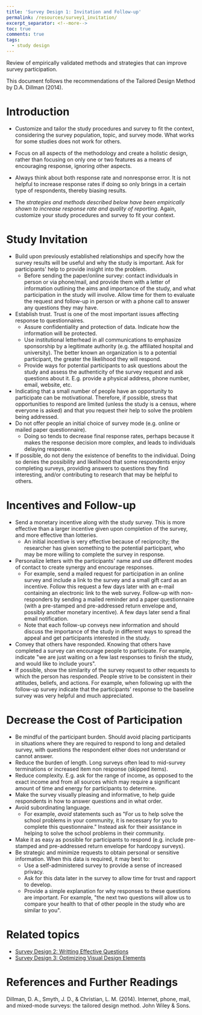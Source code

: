```yaml
---
title: 'Survey Design 1: Invitation and Follow-up'
permalink: /resources/survey1_invitation/
excerpt_separator: <!--more-->
toc: true
comments: true
tags:
  - study design
---
```


Review of empirically validated methods and strategies that can improve survey participation. <!--more-->

This document follows the recommendations of the Tailored Design Method by D.A. Dillman (2014).

# Introduction

-   Customize and tailor the study procedures and survey to fit the context, considering the survey population, topic, and survey mode. What works for some studies does not work for others.

-   Focus on all aspects of the methodology and create a holistic design, rather than focusing on only one or two features as a means of encouraging response, ignoring other aspects.

-   Always think about both response rate and nonresponse error. It is not helpful to increase response rates if doing so only brings in a certain type of respondents, thereby biasing results.

-   The *strategies and methods described below have been empirically shown to increase response rate and quality of reporting*. Again, customize your study procedures and survey to fit your context.


# Study Invitation
-   Build upon previously established relationships and specify how the survey results will be useful and why the study is important. Ask for participants' help to provide insight into the problem.
    -   Before sending the paper/online survey: contact individuals in person or via phone/mail, and provide them with a letter of information outlining the aims and importance of the study, and what participation in the study will involve. Allow time for them to evaluate the request and follow-up in person or with a phone call to answer any questions they may have.
-   Establish trust. Trust is one of the most important issues affecting response to questionnaires.
    -   Assure confidentiality and protection of data. Indicate how the information will be protected.
    -   Use institutional letterhead in all communications to emphasize sponsorship by a legitimate authority (e.g. the affiliated hospital and university). The better known an organization is to a potential participant, the greater the likelihood they will respond.
    -   Provide ways for potential participants to ask questions about the study and assess the authenticity of the survey request and ask questions about it. E.g. provide a physical address, phone number, email, website, etc.
-   Indicating that a small number of people have an opportunity to participate can be motivational. Therefore, if possible, stress that opportunities to respond are limited (unless the study is a census, where everyone is asked) and that you request their help to solve the problem being addressed.
-   Do not offer people an initial choice of survey mode (e.g. online or mailed paper questionnaire).
    -   Doing so tends to decrease final response rates, perhaps because it makes the response decision more complex, and leads to individuals delaying response.
-   If possible, do not deny the existence of benefits to the individual. Doing so denies the possibility and likelihood that some respondents enjoy completing surveys, providing answers to questions they find interesting, and/or contributing to research that may be helpful to others.



# Incentives and Follow-up
-   Send a monetary incentive along with the study survey. This is more effective than a larger incentive given upon completion of the survey, and more effective than lotteries.
    -   An initial incentive is very effective because of reciprocity; the researcher has given something to the potential participant, who may be more willing to complete the survey in response.
-   Personalize letters with the participants' name and use different modes of contact to create synergy and encourage responses.
    -   For example, send a mailed request for participation in an online survey and include a link to the survey and a small gift card as an incentive. Follow this request a few days later with an e-mail containing an electronic link to the web survey. Follow-up with non-responders by sending a mailed reminder and a paper questionnaire (with a pre-stamped and pre-addressed return envelope and, possibly another monetary incentive). A few days later send a final email notification.
    -   Note that each follow-up conveys new information and should discuss the importance of the study in different ways to spread the appeal and get participants interested in the study.
-   Convey that others have responded. Knowing that others have completed a survey can encourage people to participate. For example, indicate "we are just waiting on a few last responses to finish the study, and would like to include yours".
-   If possible, show the similarity of the survey request to other requests to which the person has responded. People strive to be consistent in their attitudes, beliefs, and actions. For example, when following up with the follow-up survey indicate that the participants' response to the baseline survey was very helpful and much appreciated.



# Decrease the Cost of Participation
-   Be mindful of the participant burden. Should avoid placing participants in situations where they are required to respond to long and detailed survey, with questions the respondent either does not understand or cannot answer.
-   Reduce the burden of length. Long surveys often lead to mid-survey terminations or increased item non response (skipped items).
-   Reduce complexity. E.g. ask for the range of income, as opposed to the exact income and from all sources which may require a significant amount of time and energy for participants to determine.
-   Make the survey visually pleasing and informative, to help guide respondents in how to answer questions and in what order.
-   Avoid subordinating language.
    -   For example, *avoid* statements such as "For us to help solve the school problems in your community, it is necessary for you to complete this questionnaire." Instead ask for their assistance in helping to solve the school problems in their community.
-   Make it as easy as possible for participants to respond (e.g. include pre-stamped and pre-addressed return envelope for hardcopy surveys).
-   Be strategic and minimize requests to obtain personal or sensitive information. When this data is required, it may best to:
    -   Use a self-administered survey to provide a sense of increased privacy.
    -   Ask for this data later in the survey to allow time for trust and rapport to develop.
    -   Provide a simple explanation for why responses to these questions are important. For example, "the next two questions will allow us to compare your health to that of other people in the study who are similar to you".


# Related topics
- [Survey Design 2: Writting Effective Questions](/resources/survey2_questions/)
- [Survey Design 3: Optimizing Visual Design Elements](/resources/survey3_visual/)



# References and Further Readings

Dillman, D. A., Smyth, J. D., & Christian, L. M. (2014). Internet, phone, mail, and mixed-mode surveys: the tailored design method. John Wiley & Sons.
